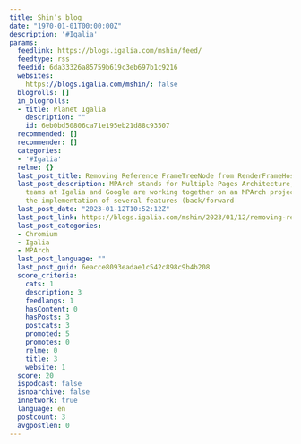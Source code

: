 ```yaml
---
title: Shin’s blog
date: "1970-01-01T00:00:00Z"
description: '#Igalia'
params:
  feedlink: https://blogs.igalia.com/mshin/feed/
  feedtype: rss
  feedid: 6da33326a85759b619c3eb697b1c9216
  websites:
    https://blogs.igalia.com/mshin/: false
  blogrolls: []
  in_blogrolls:
  - title: Planet Igalia
    description: ""
    id: 6eb0bd50806ca71e195eb21d88c93507
  recommended: []
  recommender: []
  categories:
  - '#Igalia'
  relme: {}
  last_post_title: Removing Reference FrameTreeNode from RenderFrameHost
  last_post_description: MPArch stands for Multiple Pages Architecture, and the Chromium
    teams at Igalia and Google are working together on an MPArch project that unites
    the implementation of several features (back/forward
  last_post_date: "2023-01-12T10:52:12Z"
  last_post_link: https://blogs.igalia.com/mshin/2023/01/12/removing-reference-frametreenode-from-renderframehost/
  last_post_categories:
  - Chromium
  - Igalia
  - MPArch
  last_post_language: ""
  last_post_guid: 6eacce8093eadae1c542c898c9b4b208
  score_criteria:
    cats: 1
    description: 3
    feedlangs: 1
    hasContent: 0
    hasPosts: 3
    postcats: 3
    promoted: 5
    promotes: 0
    relme: 0
    title: 3
    website: 1
  score: 20
  ispodcast: false
  isnoarchive: false
  innetwork: true
  language: en
  postcount: 3
  avgpostlen: 0
---
```

